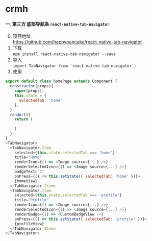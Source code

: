 # crmh

#### 一. 第三方 底部导航条 `react-native-tab-navigator`  
0. 项目地址  
https://github.com/happypancake/react-native-tab-navigator
1. 下载  
`npm install react-native-tab-navigator --save`
2. 导入  
`import TabNavigator from 'react-native-tab-navigator';`
3. 使用
```javascript
export default class homePage extends Component {
  constructor(props){
    super(props);
    this.state = {
      selectedTab: 'home'
    };
  }
  render(){
    return (
    
    )
  }
}
<TabNavigator>
  <TabNavigator.Item
    selected={this.state.selectedTab === 'home'}
    title="Home"
    renderIcon={() => <Image source={...} />}
    renderSelectedIcon={() => <Image source={...} />}
    badgeText="1"
    onPress={() => this.setState({ selectedTab: 'home' })}>
    {homeView}
  </TabNavigator.Item>
  <TabNavigator.Item
    selected={this.state.selectedTab === 'profile'}
    title="Profile"
    renderIcon={() => <Image source={...} />}
    renderSelectedIcon={() => <Image source={...} />}
    renderBadge={() => <CustomBadgeView />}
    onPress={() => this.setState({ selectedTab: 'profile' })}>
    {profileView}
  </TabNavigator.Item>
</TabNavigator>
```

